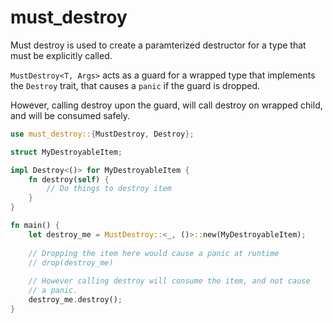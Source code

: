 # must_destroy

Must destroy is used to create a paramterized destructor for a type
that must be explicitly called.

`MustDestroy<T, Args>` acts as a guard for a wrapped type that implements the `Destroy`
trait, that causes a `panic` if the guard is dropped.

However, calling destroy upon the guard, will call destroy on wrapped child, and will
be consumed safely.

```rust
use must_destroy::{MustDestroy, Destroy};

struct MyDestroyableItem;

impl Destroy<()> for MyDestroyableItem {
    fn destroy(self) {
        // Do things to destroy item
    }
}

fn main() {
    let destroy_me = MustDestroy::<_, ()>::new(MyDestroyableItem);
 
    // Dropping the item here would cause a panic at runtime
    // drop(destroy_me) 
    
    // However calling destroy will consume the item, and not cause
    // a panic.
    destroy_me.destroy();
}
```